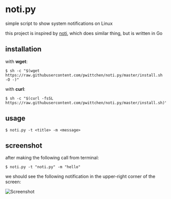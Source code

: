 noti.py
=======
simple script to show system notifications on Linux

this project is inspired by [noti](https://github.com/variadico/noti), which does similar thing, but is written in Go

installation
------------

with **wget**:
```
$ sh -c "$(wget https://raw.githubusercontent.com/pwittchen/noti.py/master/install.sh -O -)"
```

with **curl**:
```
$ sh -c "$(curl -fsSL https://raw.githubusercontent.com/pwittchen/noti.py/master/install.sh)"
```

usage
-----

```
$ noti.py -t <title> -m <message>
```

screenshot
----------

after making the following call from terminal:

```
$ noti.py -t "noti.py" -m "hello"
```

we should see the following notification in the upper-right corner of the screen:

![Screenshot](https://raw.githubusercontent.com/pwittchen/noti.py/master/screenshot.png)
